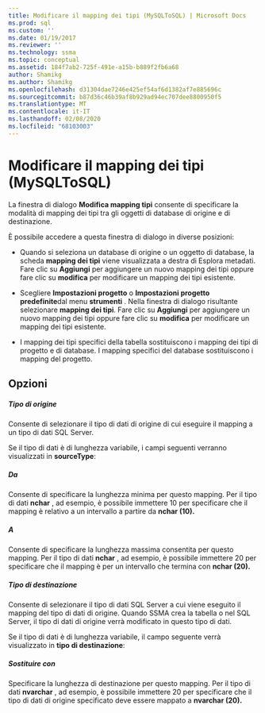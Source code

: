 ```yaml
---
title: Modificare il mapping dei tipi (MySQLToSQL) | Microsoft Docs
ms.prod: sql
ms.custom: ''
ms.date: 01/19/2017
ms.reviewer: ''
ms.technology: ssma
ms.topic: conceptual
ms.assetid: 184f7ab2-725f-491e-a15b-b889f2fb6a68
author: Shamikg
ms.author: Shamikg
ms.openlocfilehash: d31304dae7246e425ef54af6d1382af7e885696c
ms.sourcegitcommit: b87d36c46b39af8b929ad94ec707dee8800950f5
ms.translationtype: MT
ms.contentlocale: it-IT
ms.lasthandoff: 02/08/2020
ms.locfileid: "68103003"
---
```

# <a name="edit-type-mapping-mysqltosql"></a>Modificare il mapping dei tipi (MySQLToSQL)
La finestra di dialogo **Modifica mapping tipi** consente di specificare la modalità di mapping dei tipi tra gli oggetti di database di origine e di destinazione.  
  
È possibile accedere a questa finestra di dialogo in diverse posizioni:  
  
-   Quando si seleziona un database di origine o un oggetto di database, la scheda **mapping dei tipi** viene visualizzata a destra di Esplora metadati. Fare clic su **Aggiungi** per aggiungere un nuovo mapping dei tipi oppure fare clic su **modifica** per modificare un mapping dei tipi esistente.  
  
-   Scegliere **Impostazioni progetto** o **Impostazioni progetto predefinite**dal menu **strumenti** . Nella finestra di dialogo risultante selezionare **mapping dei tipi**. Fare clic su **Aggiungi** per aggiungere un nuovo mapping dei tipi oppure fare clic su **modifica** per modificare un mapping dei tipi esistente.  
  
-   I mapping dei tipi specifici della tabella sostituiscono i mapping dei tipi di progetto e di database. I mapping specifici del database sostituiscono i mapping del progetto.  
  
## <a name="options"></a>Opzioni  
  
##### <a name="source-type"></a>Tipo di origine  
Consente di selezionare il tipo di dati di origine di cui eseguire il mapping a un tipo di dati SQL Server.  
  
Se il tipo di dati è di lunghezza variabile, i campi seguenti verranno visualizzati in **sourceType**:  
  
##### <a name="from"></a>Da  
Consente di specificare la lunghezza minima per questo mapping. Per il tipo di dati **nchar** , ad esempio, è possibile immettere 10 per specificare che il mapping è relativo a un intervallo a partire da **nchar (10).**  
  
##### <a name="to"></a>A  
Consente di specificare la lunghezza massima consentita per questo mapping. Per il tipo di dati **nchar** , ad esempio, è possibile immettere 20 per specificare che il mapping è per un intervallo che termina con **nchar (20).**  
  
##### <a name="target-type"></a>Tipo di destinazione  
Consente di selezionare il tipo di dati SQL Server a cui viene eseguito il mapping del tipo di dati di origine. Quando SSMA crea la tabella o nel SQL Server, il tipo di dati di origine verrà modificato in questo tipo di dati.  
  
Se il tipo di dati è di lunghezza variabile, il campo seguente verrà visualizzato in **tipo di destinazione**:  
  
##### <a name="replace-with"></a>Sostituire con  
Specificare la lunghezza di destinazione per questo mapping. Per il tipo di dati **nvarchar** , ad esempio, è possibile immettere 20 per specificare che il tipo di dati di origine specificato deve essere mappato a **nvarchar (20).**  
  
